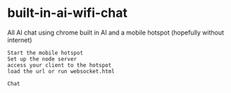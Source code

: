 # built-in-ai-wifi-chat
All AI chat using chrome built in AI and a mobile hotspot (hopefully without internet)

```
Start the mobile hotspot
Set up the node server
access your client to the hotspot
load the url or run websocket.html

Chat

```
